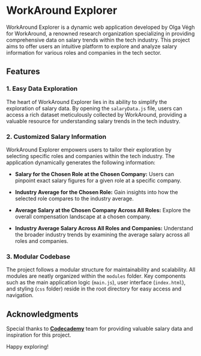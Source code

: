 # WorkAround Explorer

WorkAround Explorer is a dynamic web application developed by Olga Végh for WorkAround, a renowned research organization specializing in providing comprehensive data on salary trends within the tech industry. This project aims to offer users an intuitive platform to explore and analyze salary information for various roles and companies in the tech sector.

## Features

### 1. Easy Data Exploration

The heart of WorkAround Explorer lies in its ability to simplify the exploration of salary data. By opening the `salaryData.js` file, users can access a rich dataset meticulously collected by WorkAround, providing a valuable resource for understanding salary trends in the tech industry.

### 2. Customized Salary Information

WorkAround Explorer empowers users to tailor their exploration by selecting specific roles and companies within the tech industry. The application dynamically generates the following information:

-   **Salary for the Chosen Role at the Chosen Company:** Users can pinpoint exact salary figures for a given role at a specific company.
    
-   **Industry Average for the Chosen Role:** Gain insights into how the selected role compares to the industry average.
    
-   **Average Salary at the Chosen Company Across All Roles:** Explore the overall compensation landscape at a chosen company.
    
-   **Industry Average Salary Across All Roles and Companies:** Understand the broader industry trends by examining the average salary across all roles and companies.
    

### 3. Modular Codebase

The project follows a modular structure for maintainability and scalability. All modules are neatly organized within the `modules` folder. Key components such as the main application logic (`main.js`), user interface (`index.html`), and styling (`css` folder) reside in the root directory for easy access and navigation.

## Acknowledgments

Special thanks to **[Codecademy](https://www.codecademy.com/)** team for providing valuable salary data and inspiration for this project.

Happy exploring!
